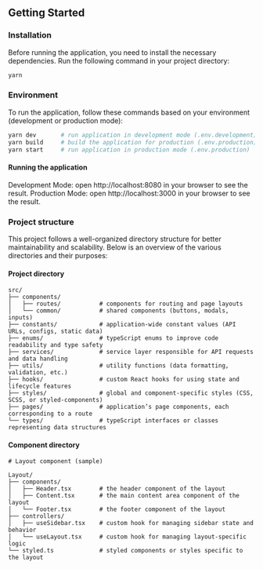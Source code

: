 ## Getting Started

### Installation

Before running the application, you need to install the necessary dependencies. Run the following command in your project directory:

```bash
yarn
```

### Environment

To run the application, follow these commands based on your environment (development or production mode):

```bash
yarn dev       # run application in development mode (.env.development)
yarn build     # build the application for production (.env.production)
yarn start     # run application in production mode (.env.production)
```

#### Running the application

Development Mode: open http://localhost:8080 in your browser to see the result.
Production Mode: open http://localhost:3000 in your browser to see the result.

### Project structure
This project follows a well-organized directory structure for better maintainability and scalability. Below is an overview of the various directories and their purposes:

#### Project directory

```plaintext
src/
├── components/
│   ├── routes/           # components for routing and page layouts
│   └── common/           # shared components (buttons, modals, inputs)
├── constants/            # application-wide constant values (API URLs, configs, static data)
├── enums/                # typeScript enums to improve code readability and type safety
├── services/             # service layer responsible for API requests and data handling
├── utils/                # utility functions (data formatting, validation, etc.)
├── hooks/                # custom React hooks for using state and lifecycle features
├── styles/               # global and component-specific styles (CSS, SCSS, or styled-components)
├── pages/                # application’s page components, each corresponding to a route
└── types/                # typeScript interfaces or classes representing data structures
```

#### Component directory
```plaintext
# Layout component (sample)

Layout/
├── components/
│   ├── Header.tsx        # the header component of the layout
│   ├── Content.tsx       # the main content area component of the layout
│   └── Footer.tsx        # the footer component of the layout
├── controllers/
│   ├── useSidebar.tsx    # custom hook for managing sidebar state and behavior
│   └── useLayout.tsx     # custom hook for managing layout-specific logic
└── styled.ts             # styled components or styles specific to the layout
```
